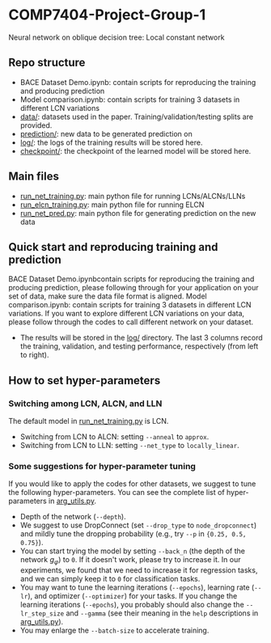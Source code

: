 # COMP7404-Project-Group-1
Neural network on oblique decision tree: Local constant network


## Repo structure

* BACE Dataset Demo.ipynb: contain scripts for reproducing the training and producing prediction
* Model comparison.ipynb: contain scripts for training 3 datasets in different LCN variations
* [data/](data/): datasets used in the paper. Training/validation/testing splits are provided. 
* [prediction/](prediction/): new data to be generated prediction on
* [log/](log/): the logs of the training results will be stored here.
* [checkpoint/](checkpoint/): the checkpoint of the learned model will be stored here. 

## Main files

* [run_net_training.py](run_net_training.py): main python file for running LCNs/ALCNs/LLNs
* [run_elcn_training.py](run_elcn_training.py): main python file for running ELCN
* [run_net_pred.py](run_net_pred.py): main python file for generating prediction on the new data

## Quick start and reproducing training and prediction


BACE Dataset Demo.ipynbcontain scripts for reproducing the training and producing prediction, please following through for your application on your set of data, make sure the data file format is aligned.
Model comparison.ipynb: contain scripts for training 3 datasets in different LCN variations. If you want to explore different LCN variations on your data, please follow through the codes to call different network on your dataset.
* The results will be stored in the [log/](log/) directory. The last 3 columns record the training, validation, and testing performance, respectively (from left to right). 

## How to set hyper-parameters

### Switching among LCN, ALCN, and LLN

The default model in [run_net_training.py](run_net_training.py) is LCN. 

* Switching from LCN to ALCN: setting `--anneal` to `approx`.
* Switching from LCN to LLN: setting `--net_type` to `locally_linear`.

### Some suggestions for hyper-parameter tuning

If you would like to apply the codes for other datasets, we suggest to tune the following hyper-parameters. You can see the complete list of hyper-parameters in [arg_utils.py](arg_utils.py). 

* Depth of the network (`--depth`).
* We suggest to use DropConnect (set `--drop_type` to `node_dropconnect`) and mildly tune the dropping probability (e.g., try `--p` in `{0.25, 0.5, 0.75}`).
* You can start trying the model by setting `--back_n` (the depth of the network *g<sub>&phi;</sub>*) to `0`. If it doesn't work, please try to increase it. In our experiments, we found that we need to increase it for regression tasks, and we can simply keep it to `0` for classification tasks. 
* You may want to tune the learning iterations (`--epochs`), learning rate (`--lr`), and optimizer (`--optimizer`) for your tasks. If you change the learning iterations (`--epochs`), you probably should also change the `--lr_step_size` and `--gamma` (see their meaning in the `help` descriptions in [arg_utils.py](arg_utils.py)).
* You may enlarge the `--batch-size` to accelerate training. 

